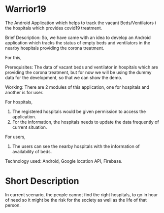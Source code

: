 # Warrior19
The Android Application which helps to track the vacant Beds/Ventilators i the hospitals which provides covid19 treatment.

Brief Description:
So, we have came with an idea to develop an Android application which tracks the status of empty beds and ventilators in the nearby hospitals providing the corona treatment.

For this,

Prerequisites: The data of vacant beds and ventilator in hospitals which are providing the corona treatment, but for now we will be using the dummy data for the development, so that we can show the demo.

Working: There are 2 modules of this application, one for hospitals and another is for user.

For hospitals, 
1. The registered hospitals would be given permission to access the application. 
2. For the information, the hospitals needs to update the data frequently of current situation.

For users,
1. The users can see the nearby hospitals with the information of availability of beds.

Technology used: Android, Google location API, Firebase.

# Short Description
In current scenario, the people cannot find the right hospitals, to go in hour of need so it might be the risk for the society as well as the life of that person. 
